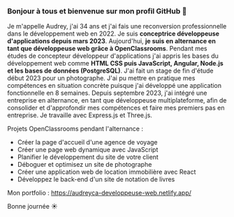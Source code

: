 ### Bonjour à tous et bienvenue sur mon profil GitHub 👋

Je m'appelle Audrey, j'ai 34 ans et j'ai fais une reconversion professionnelle dans le développement web en 2022.
Je suis **conceptrice développeuse d'applications depuis mars 2023**. Aujourd'hui, **je suis en alternance en tant que développeuse web grâce à OpenClassrooms**.
Pendant mes études de concepteur développeur d'applications j'ai appris les bases du développement web comme **HTML CSS puis JavaScript, Angular, Node.js et les bases de données (PostgreSQL)**. J'ai fait un stage de fin d'étude début 2023 pour un photographe. J'ai pu mettre en pratique mes compétences en situation concrète puisque j'ai développé une application fonctionnelle en 8 semaines.
Depuis septembre 2023, j'ai intégré une entreprise en alternance, en tant que développeuse multiplateforme, afin de consolider et d'approfondir mes compétences et faire mes premiers pas en entreprise. Je travaille avec Express.js et Three.js.

Projets OpenClassrooms pendant l'alternance :
- Créer la page d'accueil d'une agence de voyage
- Créer une page web dynamique avec JavaScript
- Planifier le développement du site de votre client
- Déboguer et optimisez un site de photographe
- Créer une application web de location immobilière avec React
- Développez le back-end d'un site de notation de livres

Mon portfolio : https://audreyca-developpeuse-web.netlify.app/

Bonne journée ☀️
